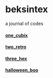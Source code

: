 # beksintex

a journal of codes 

#### [one_cubix](https://codepen.io/beksintex/pen/RwbxKBV)

#### [two_retro](https://codepen.io/beksintex/pen/gOYogzx)

#### [three_hex](https://codepen.io/beksintex/pen/JjPMNoL)

#### [halloween_boo](http://halloween-boo.surge.sh/)
